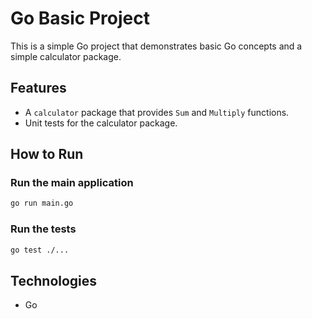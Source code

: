 # Go Basic Project

This is a simple Go project that demonstrates basic Go concepts and a simple calculator package.

## Features

- A `calculator` package that provides `Sum` and `Multiply` functions.
- Unit tests for the calculator package.

## How to Run

### Run the main application

```bash
go run main.go
```

### Run the tests

```bash
go test ./...
```

## Technologies

- Go
